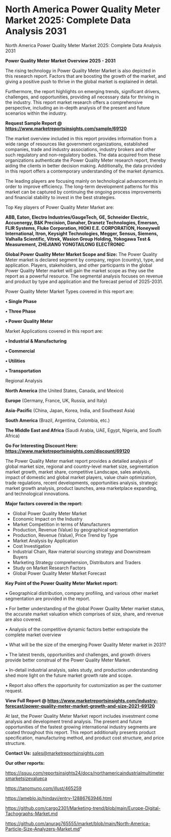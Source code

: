 # North America Power Quality Meter Market 2025: Complete Data Analysis 2031
North America Power Quality Meter Market 2025: Complete Data Analysis 2031

<Strong> Power Quality Meter Market Overview 2025 - 2031</strong>

The rising technology in Power Quality Meter Market is also depicted in this research report. Factors that are boosting the growth of the market, and giving a positive push to thrive in the global market is explained in detail.

Furthermore, the report highlights on emerging trends, significant drivers, challenges, and opportunities, providing all necessary data for thriving in the industry. This report market research offers a comprehensive perspective, including an in-depth analysis of the present and future scenarios within the industry.

<strong>Request Sample Report @ <a href=https://www.marketreportsinsights.com/sample/69120>https://www.marketreportsinsights.com/sample/69120</a></strong>

The market overview included in this report provides information from a wide range of resources like government organizations, established companies, trade and industry associations, industry brokers and other such regulatory and non-regulatory bodies. The data acquired from these organizations authenticate the Power Quality Meter research report, thereby aiding the clients in better decision making. Additionally, the data provided in this report offers a contemporary understanding of the market dynamics.

The leading players are focusing mainly on technological advancements in order to improve efficiency. The long-term development patterns for this market can be captured by continuing the ongoing process improvements and financial stability to invest in the best strategies.

Top Key players of Power Quality Meter Market are:

<strong>ABB, Eaton, Electro Industries/GaugeTech, GE, Schneider Electric, Accuenergy, B&K Precision, Danaher, Dranetz Technologies, Emerson, FLIR Systems, Fluke Corporation, HIOKI E.E. CORPORATION, Honeywell International, Itron, Keysight Technologies, Megger, Sensus, Siemens, Valhalla Scientific, Vitrek, Wasion Group Holding, Yokogawa Test & Measurement, ZHEJIANG YONGTAILONG ELECTRONIC</strong>

<strong><b>Global Power Quality Meter Market Scope and Size:</b></strong>
The Power Quality Meter market is declared segment by company, region (country), type, and application. Players, stakeholders, and other participants in the global Power Quality Meter market will gain the market scope as they use the report as a powerful resource. The segmental analysis focuses on revenue and product by type and application and the forecast period of 2025-2031.

Power Quality Meter Market Types covered in this report are:

<strong>• Single Phase

• Three Phase

• Power Quality Meter</strong>

Market Applications covered in this report are:

<strong>• Industrial & Manufacturing

• Commercial

• Utilities

• Transportation</strong> 

Regional Analysis

<strong>North America</strong> (the United States, Canada, and Mexico)

<strong>Europe</strong> (Germany, France, UK, Russia, and Italy)

<strong>Asia-Pacific</strong> (China, Japan, Korea, India, and Southeast Asia)

<strong>South America</strong> (Brazil, Argentina, Colombia, etc.)

<strong>The Middle East and Africa</strong> (Saudi Arabia, UAE, Egypt, Nigeria, and South Africa)

<strong>Go For Interesting Discount Here: <a href=https://www.marketreportsinsights.com/discount/69120>https://www.marketreportsinsights.com/discount/69120</a></strong>

The Power Quality Meter market report provides a detailed analysis of global market size, regional and country-level market size, segmentation market growth, market share, competitive Landscape, sales analysis, impact of domestic and global market players, value chain optimization, trade regulations, recent developments, opportunities analysis, strategic market growth analysis, product launches, area marketplace expanding, and technological innovations.

<strong><b>Major factors covered in the report:</b></strong>
<ul>
  <li>Global Power Quality Meter Market </li>
  <li>Economic Impact on the Industry</li>
  <li>Market Competition in terms of Manufacturers</li>
  <li>Production, Revenue (Value) by geographical segmentation</li>
  <li>Production, Revenue (Value), Price Trend by Type</li>
  <li>Market Analysis by Application</li>
  <li>Cost Investigation</li>
  <li>Industrial Chain, Raw material sourcing strategy and Downstream Buyers</li>
  <li>Marketing Strategy comprehension, Distributors and Traders</li>
  <li>Study on Market Research Factors</li>
  <li>Global Power Quality Meter Market Forecast</li>
</ul>

<strong><b>Key Point of the Power Quality Meter Market report:</b></strong>

• Geographical distribution, company profiling, and various other market segmentation are provided in the report.

• For better understanding of the global Power Quality Meter market status, the accurate market valuation which comprises of size, share, and revenue are also covered.

• Analysis of the competitive dynamic factors better extrapolate the complete market overview

• What will be the size of the emerging Power Quality Meter market in 2031?

• The latest trends, opportunities and challenges, and growth drivers provide better construal of the Power Quality Meter Market.

• In-detail industrial analysis, sales study, and production understanding shed more light on the future market growth rate and scope.

• Report also offers the opportunity for customization as per the customer request.

<strong><b>View Full Report @ <a href=https://www.marketreportsinsights.com/industry-forecast/power-quality-meter-market-growth-and-size-2021-69120>https://www.marketreportsinsights.com/industry-forecast/power-quality-meter-market-growth-and-size-2021-69120</a></b></strong>


At last, the Power Quality Meter Market report includes investment come analysis and development trend analysis. The present and future opportunities of the fastest growing international industry segments are coated throughout this report. This report additionally presents product specification, manufacturing method, and product cost structure, and price structure.

<strong>Contact Us:</strong>
sales@marketreportsinsights.com

<strong>Our other reports:</strong>

<a href=https://issuu.com/reportsinsights24/docs/northamericaindustrialmultimetersmarketsizevalueca>https://issuu.com/reportsinsights24/docs/northamericaindustrialmultimetersmarketsizevalueca</a>

<a href=https://tanomuno.com/illust/465259>https://tanomuno.com/illust/465259</a>

<a href=https://ameblo.jp/hindavi/entry-12886763946.html>https://ameblo.jp/hindavi/entry-12886763946.html</a>

<a href=https://github.com/cargo2301/Marketing-trend/blob/main/Europe-Digital-Tachographs-Market.md>https://github.com/cargo2301/Marketing-trend/blob/main/Europe-Digital-Tachographs-Market.md</a>

<a href=https://github.com/anurag765555/market/blob/main/North-America-Particle-Size-Analyzers-Market.md>https://github.com/anurag765555/market/blob/main/North-America-Particle-Size-Analyzers-Market.md</a>"
